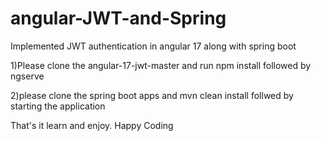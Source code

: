 # angular-JWT-and-Spring
Implemented JWT authentication in angular 17 along with spring boot


1)Please clone the angular-17-jwt-master and run npm install followed by ngserve

2)please clone the spring boot apps and mvn clean install follwed by starting the application

That's it learn and enjoy. Happy Coding 
